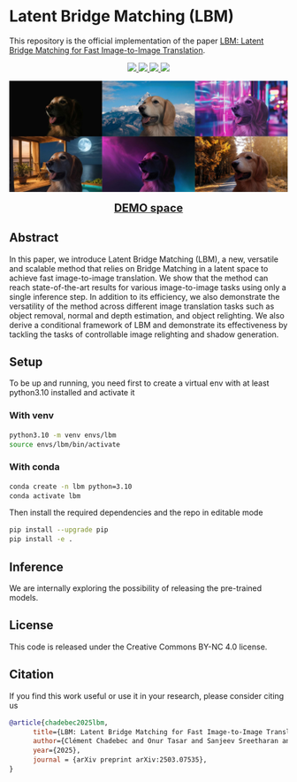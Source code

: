 # Latent Bridge Matching (LBM)

This repository is the official implementation of the paper [LBM: Latent Bridge Matching for Fast Image-to-Image Translation](http://arxiv.org/abs/2503.07535).

<p align="center">
    <a href="https://arxiv.org/abs/2503.07535">
	    <img src='https://img.shields.io/badge/Paper-2503.07535-green' />
	</a>
	<a href="https://gojasper.github.io/latent-bridge-matching/">
	    <img src='https://img.shields.io/badge/Project-page-blue' />
	</a>
    <a href='https://creativecommons.org/licenses/by-nd/4.0/legalcode'>
	    <img src="https://img.shields.io/badge/Licence-CC.BY.NC-purple" />
	</a>
      <a href="https://huggingface.co/spaces/jasperai/LBM_relighting">
	    <img src='https://img.shields.io/badge/%F0%9F%A4%97%20Demo-Object%20Relighting-orange' />
	</a>
<p align="center">
  <img src="assets/relight.jpg" alt="LBM Teaser" width="800"/>
</p>


<!-- link to the demo with link big button -->
<p align="center">
    <a href="https://huggingface.co/spaces/jasperai/LBM_relighting">
	    <b style="font-size: 20px;">DEMO space</b>
	</a>
</p>


## Abstract
In this paper, we introduce Latent Bridge Matching (LBM), a new, versatile and scalable method that relies on Bridge Matching in a latent space to achieve fast image-to-image translation. We show that the method can reach state-of-the-art results for various image-to-image tasks using only a single inference step. In addition to its efficiency, we also demonstrate the versatility of the method across different image translation tasks such as object removal, normal and depth estimation, and object relighting. We also derive a conditional framework of LBM and demonstrate its effectiveness by tackling the tasks of controllable image relighting and shadow generation.

## Setup
To be up and running, you need first to create a virtual env with at least python3.10 installed and activate it

### With venv
```bash
python3.10 -m venv envs/lbm
source envs/lbm/bin/activate
```

### With conda
```bash
conda create -n lbm python=3.10
conda activate lbm
```

Then install the required dependencies and the repo in editable mode

```bash
pip install --upgrade pip
pip install -e .
```

## Inference

We are internally exploring the possibility of releasing the pre-trained models.
<!-- 
We provide in `examples` a simple script to perform image relighting using the proposed method. 

```bash
python examples/inference_relight.py --foreground path_to_your_image.jpg --background path_to_background_image.jpg --output_path output_images
``` -->

## License
This code is released under the Creative Commons BY-NC 4.0 license.

## Citation
If you find this work useful or use it in your research, please consider citing us
```bibtex
@article{chadebec2025lbm,
      title={LBM: Latent Bridge Matching for Fast Image-to-Image Translation}, 
      author={Clément Chadebec and Onur Tasar and Sanjeev Sreetharan and Benjamin Aubin},
      year={2025},
      journal = {arXiv preprint arXiv:2503.07535},
}
```
